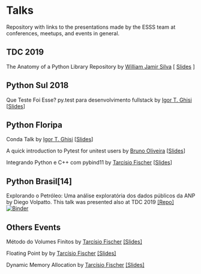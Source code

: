 # Talks

Repository with links to the presentations made by the ESSS team at conferences, meetups, and events in general.

## TDC 2019
The Anatomy of a Python Library Repository by [William Jamir Silva](https://github.com/williamjamir) [ [Slides](https://github.com/williamjamir/anatomy_of_a_python_repository/blob/master/anatomy_of_a_python_repository.pdf) ]

## Python Sul 2018

Que Teste Foi Esse? py.test para desenvolvimento fullstack by [Igor T. Ghisi](https://github.com/igortg) [[Slides](https://gitpitch.com/igortg/fullstack-pytest-tutorial#/)]  

## Python Floripa

Conda Talk by [Igor T. Ghisi](https://github.com/igortg) [[Slides](https://gitpitch.com/ESSS/conda-talk#/)]

A quick introduction to Pytest for unitest users by [Bruno Oliveira](https://github.com/nicoddemus/) [[Slides](https://gitpitch.com/nicoddemus/pytest-for-unittest-users)]

Integrando Python e C++ com pybind11 by [Tarcísio Fischer](https://github.com/tarcisiofischer) [[Slides](https://github.com/tarcisiofischer/examples-and-demos/blob/master/Integrando%20Python%20e%20C%2B%2B%20com%20pybind11.pdf)]

## Python Brasil[14]

Explorando o Petróleo: Uma análise exploratória dos dados públicos da ANP by Diego Volpatto. This talk was presented also
at TDC 2019 [[Repo]](https://github.com/volpatto/anp-data-analysis) [![Binder](https://mybinder.org/badge_logo.svg)](https://mybinder.org/v2/gh/volpatto/anp-data-analysis/master)

## Others Events

Método do Volumes Finitos by [Tarcísio Fischer](https://github.com/tarcisiofischer) [[Slides]](https://github.com/tarcisiofischer/examples-and-demos/blob/master/M%C3%A9todo%20dos%20Volumes%20Finitos.pdf)

Floating Point by by [Tarcísio Fischer](https://github.com/tarcisiofischer) [[Slides]](https://github.com/tarcisiofischer/examples-and-demos/blob/master/Floating%20Point%20-%20Full%20presentation.pdf)

Dynamic Memory Allocation by [Tarcísio Fischer](https://github.com/tarcisiofischer) [[Slides]](https://github.com/tarcisiofischer/examples-and-demos/blob/master/Dynamic%20Memory%20Allocation.pdf)
